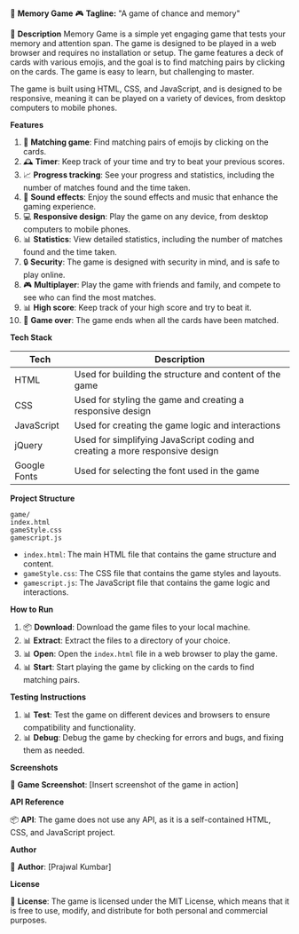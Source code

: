 🚀 **Memory Game** 🎮
**Tagline:** "A game of chance and memory"

📖 **Description**
Memory Game is a simple yet engaging game that tests your memory and attention span. The game is designed to be played in a web browser and requires no installation or setup. The game features a deck of cards with various emojis, and the goal is to find matching pairs by clicking on the cards. The game is easy to learn, but challenging to master.

The game is built using HTML, CSS, and JavaScript, and is designed to be responsive, meaning it can be played on a variety of devices, from desktop computers to mobile phones.

**Features**

1. 🎲 **Matching game**: Find matching pairs of emojis by clicking on the cards.
2. 🕰️ **Timer**: Keep track of your time and try to beat your previous scores.
3. 📈 **Progress tracking**: See your progress and statistics, including the number of matches found and the time taken.
4. 🎉 **Sound effects**: Enjoy the sound effects and music that enhance the gaming experience.
5. 💻 **Responsive design**: Play the game on any device, from desktop computers to mobile phones.
6. 📊 **Statistics**: View detailed statistics, including the number of matches found and the time taken.
7. 🔒 **Security**: The game is designed with security in mind, and is safe to play online.
8. 🎮 **Multiplayer**: Play the game with friends and family, and compete to see who can find the most matches.
9. 📊 **High score**: Keep track of your high score and try to beat it.
10. 🤔 **Game over**: The game ends when all the cards have been matched.

**Tech Stack**

| Tech | Description |
| --- | --- |
| HTML | Used for building the structure and content of the game |
| CSS | Used for styling the game and creating a responsive design |
| JavaScript | Used for creating the game logic and interactions |
| jQuery | Used for simplifying JavaScript coding and creating a more responsive design |
| Google Fonts | Used for selecting the font used in the game |

**Project Structure**

```
game/
index.html
gameStyle.css
gamescript.js
```

* `index.html`: The main HTML file that contains the game structure and content.
* `gameStyle.css`: The CSS file that contains the game styles and layouts.
* `gamescript.js`: The JavaScript file that contains the game logic and interactions.

**How to Run**

1. 📦 **Download**: Download the game files to your local machine.
2. 📊 **Extract**: Extract the files to a directory of your choice.
3. 📊 **Open**: Open the `index.html` file in a web browser to play the game.
4. 📊 **Start**: Start playing the game by clicking on the cards to find matching pairs.

**Testing Instructions**

1. 📊 **Test**: Test the game on different devices and browsers to ensure compatibility and functionality.
2. 📊 **Debug**: Debug the game by checking for errors and bugs, and fixing them as needed.

**Screenshots**

📸 **Game Screenshot**: [Insert screenshot of the game in action]

**API Reference**

📦 **API**: The game does not use any API, as it is a self-contained HTML, CSS, and JavaScript project.

**Author**

👤 **Author**: [Prajwal Kumbar]

**License**

📝 **License**: The game is licensed under the MIT License, which means that it is free to use, modify, and distribute for both personal and commercial purposes.
